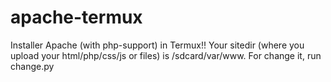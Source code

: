 # apache-termux

Installer Apache (with php-support) in Termux!! Your sitedir (where you upload your html/php/css/js or files) is /sdcard/var/www. For change it, run change.py
